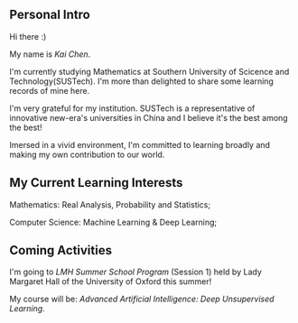 ## Personal Intro

Hi there :)

My name is *Kai Chen*. 

I'm currently studying Mathematics at Southern University of Scicence and Technology(SUSTech). I'm more than delighted to share some learning records of mine here.

I'm very grateful for my institution. SUSTech is a representative of innovative new-era's universities in China and I believe it's the best among the best!

Imersed in a vivid environment, I'm committed to learning broadly and making my own contribution to our world.

## My Current Learning Interests

Mathematics: Real Analysis, Probability and Statistics;

Computer Science: Machine Learning & Deep Learning;

## Coming Activities

I'm going to *LMH Summer School Program* (Session 1) held by Lady Margaret Hall of the University of Oxford this summer!

My course will be: *Advanced Artificial Intelligence: Deep Unsupervised Learning*.
